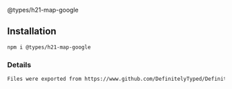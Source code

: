 @types/h21-map-google

## Installation
```bash
npm i @types/h21-map-google
```
### Details
```bash
Files were exported from https://www.github.com/DefinitelyTyped/DefinitelyTyped/tree/types-2.0/google-maps
